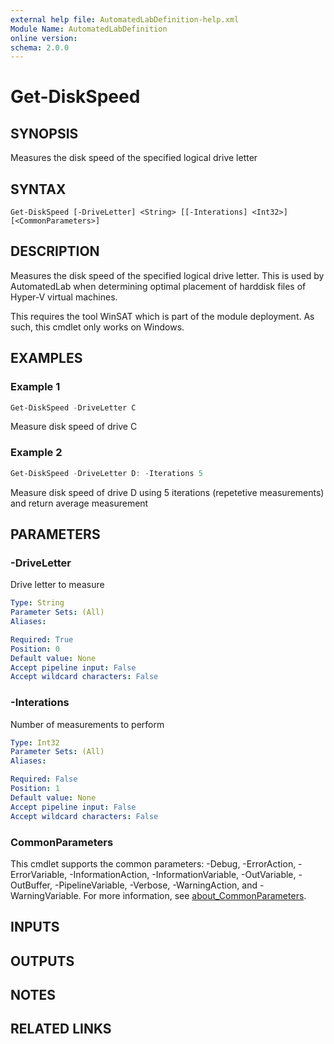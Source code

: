 ```yaml
---
external help file: AutomatedLabDefinition-help.xml
Module Name: AutomatedLabDefinition
online version:
schema: 2.0.0
---
```


# Get-DiskSpeed

## SYNOPSIS
Measures the disk speed of the specified logical drive letter

## SYNTAX

```
Get-DiskSpeed [-DriveLetter] <String> [[-Interations] <Int32>] [<CommonParameters>]
```

## DESCRIPTION
Measures the disk speed of the specified logical drive letter.
This is used by AutomatedLab when determining optimal placement of harddisk files of Hyper-V virtual machines.

This requires the tool WinSAT which is part of the module deployment. As such, this cmdlet only works on Windows.

## EXAMPLES

### Example 1
```powershell
Get-DiskSpeed -DriveLetter C
```

Measure disk speed of drive C

### Example 2


```powershell
Get-DiskSpeed -DriveLetter D: -Iterations 5
```

Measure disk speed of drive D using 5 iterations (repetetive measurements) and return average measurement

## PARAMETERS

### -DriveLetter
Drive letter to measure

```yaml
Type: String
Parameter Sets: (All)
Aliases:

Required: True
Position: 0
Default value: None
Accept pipeline input: False
Accept wildcard characters: False
```

### -Interations
Number of measurements to perform

```yaml
Type: Int32
Parameter Sets: (All)
Aliases:

Required: False
Position: 1
Default value: None
Accept pipeline input: False
Accept wildcard characters: False
```

### CommonParameters
This cmdlet supports the common parameters: -Debug, -ErrorAction, -ErrorVariable, -InformationAction, -InformationVariable, -OutVariable, -OutBuffer, -PipelineVariable, -Verbose, -WarningAction, and -WarningVariable. For more information, see [about_CommonParameters](http://go.microsoft.com/fwlink/?LinkID=113216).

## INPUTS

## OUTPUTS

## NOTES

## RELATED LINKS
